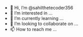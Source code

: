 - 👋 Hi, I’m @sahilthetecoder356
- 👀 I’m interested in ...
- 🌱 I’m currently learning ...
- 💞️ I’m looking to collaborate on ...
- 📫 How to reach me ...

<!---
sahilthetecoder356/sahilthetecoder356 is a ✨ special ✨ repository because its `README.md` (this file) appears on your GitHub profile.
You can click the Preview link to take a look at your changes.
--->
<!DOCTYPE html> <html lang="en"> <head> <!-- Meta tags and stylesheets --> <!-- Link to external fonts and stylesheets --> <title>Tic Tac Toe</title> </head> <body> <!-- Your game elements will go here --> </body> 
</html>


